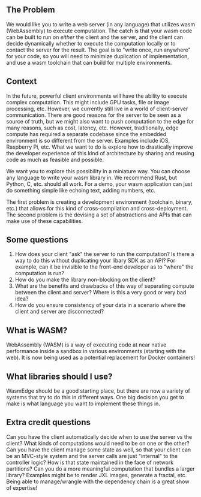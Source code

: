 
## The Problem

We would like you to write a web server (in any language) that utilizes wasm (WebAssembly) to execute computation. The catch is that your wasm code can be built to run on *either* the client and the server, and the client can decide dynamically whether to execute the computation locally or to contact the server for the result. The goal is to "write once, run anywhere" for your code, so you will need to minimize duplication of implementation, and use a wasm toolchain that can build for multiple environments.

## Context

In the future, powerful client environments will have the ability to execute complex computation. This might include GPU tasks, file or image processing, etc. However, we currently still live in a world of client-server communication. There are good reasons for the server to be seen as a source of truth, but we might also want to push computation to the edge for many reasons, such as cost, latency, etc. However, traditionally, edge compute has required a separate codebase since the embedded environment is so different from the server. Examples include iOS, Raspberry Pi, etc. What we want to do is explore how to drastically improve the developer experience of this kind of architecture by sharing and reusing code as much as feasible and possible.

We want you to explore this possibility in a miniature way. You can choose any language to write your wasm library in. We recommend Rust, but Python, C, etc. should all work. For a demo, your wasm application can just do something simple like echoing text, adding numbers, etc. 

The first problem is creating a development environment (toolchain, binary, etc.) that allows for this kind of cross-compilation and cross-deployment. The second problem is the devising a set of abstractions and APIs that can make use of these capabilities.

## Some questions

1. How does your client "ask" the server to run the computation? Is there a way to do this without duplicating your libary SDK as an API? For example, can it be invisible to the front-end developer as to "where" the computation is run?
2. How do you make the library non-blocking on the client?
3. What are the benefits and drawbacks of this way of separating compute between the client and server? Where is this a very good or very bad idea?
4. How do you ensure consistency of your data in a scenario where the client and server are disconnected?

## What is WASM?

WebAssembly (WASM) is a way of executing code at near native performance inside a sandbox in various environments (starting with the web). It is now being used as a potential replacement for Docker containers! 

## What libraries should I use?

WasmEdge should be a good starting place, but there are now a variety of systems that try to do this in different ways. One big decision you get to make is what language you want to implement these things in. 

## Extra credit questions

Can you have the client automatically decide when to use the server vs the client? What kinds of computations would need to be on one or the other?
Can you have the client manage some state as well, so that your client can be an MVC-style system and the server calls are just "internal" to the controller logic? How is that state maintained in the face of network partitions?
Can you do a more meaningful computation that bundles a larger library? Examples might be to render JXL images, generate a fractal, etc. Being able to manage/wrangle with the dependency chain is a great show of expertise!
